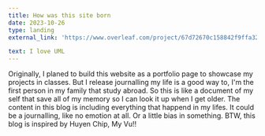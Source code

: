 ```yaml
---
title: How was this site born
date: 2023-10-26
type: landing
external_link: 'https://www.overleaf.com/project/67d72670c158842f9ffa32e4'

text: I love UML
---
```

Originally, I planed to build this website as a portfolio page to showcase my projects in classes. But I release journalling my life is a good way to, I'm the first person in my family that study abroad. So this is like a document of my self that save all of my memory so I can look it up when I get older. The content in this blog is including everything that happend in my lifes. It could be a journalling, like no emotion at all. Or a little bias in something. BTW, this blog is inspired by Huyen Chip, My Vu!!

